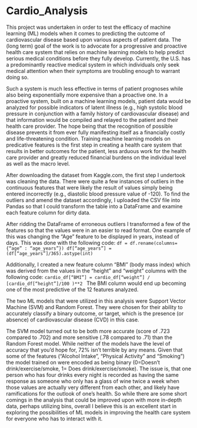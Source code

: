 # Cardio_Analysis 

This project was undertaken in order to test the efficacy of machine learning (ML) models when it comes to predicting the outcome of cardiovascular disease based upon various aspects of patient data.  The (long term) goal of the work is to advocate for a progressive and proactive health care system that relies on machine learning models to help predict serious medical conditions before they fully develop.  Currently, the U.S. has a predominantly reactive medical system in which individuals only seek medical attention when their symptoms are troubling enough to warrant doing so.  

Such a system is much less effective in terms of patient prognoses while also being exponentially more expensive than a proactive one.  In a proactive system, built on a machine learning models, patient data would be analyzed for possible indicators of latent illness (e.g., high systolic blood pressure in conjunction with a family history of cardiovascular disease) and that information would be compiled and relayed to the patient and their health care provider.  The hope being that the recognition of possible disease prevents it from ever fully manifesting itself as a financially costly and life-threatening condition.  Training machine learning models on predicative features is the first step in creating a health care system that results in better outcomes for the patient, less arduous work for the health care provider and greatly reduced financial burdens on the individual level as well as the macro level. 

After downloading the dataset from Kaggle.com, the first step I undertook was cleaning the data.  There were quite a few instances of outliers in the continuous features that were likely the result of values simply being entered incorrectly (e.g., diastolic blood pressure value of -120).  To find the outliers and amend the dataset accordingly, I uploaded the CSV file into Pandas so that I could transform the table into a DataFrame and examine each feature column for dirty data.

After ridding the DataFrame of erroneous outliers I transformed a few of the features so that the values were in an easier to read format.  One example of this was changing the “Age” feature to be displayed in years, instead of days.  This was done with the following code: ``` df = df.rename(columns= {“age” : “age_years”}) df[“age_years”] = (df[“age_years”]/365).astype(int) ```

Additionally, I created a new feature column “BMI” (body mass index) which was derived from the values in the “height” and “weight” columns with the following code: ```cardio_df[“BMI”] = cardio_df[“weight”] / [cardio_df[“height”]/100 )**2 ```  The BMI column would end up becoming one of the most predictive of the 12 features analyzed.

The two ML models that were utilized in this analysis were Support Vector Machine (SVM) and Random Forest.  They were chosen for their ability to accurately classify a binary outcome, or target, which is the presence (or absence) of cardiovascular disease (CVD) in this case.  

The SVM model turned out to be both more accurate (score of .723 compared to .702) and more sensitive (.78 compared to .71) than the Random Forest model. While neither of the models have the level of accuracy that you’d hope for, 72% isn’t terrible by any means.  Given that some of the features (“Alcohol Intake”, “Physical Activity” and “Smoking”) the model trained on were encoded as being binary (0=Doesn’t drink/exercise/smoke, 1= Does drink/exercise/smoke).  The issue is, that one person who has four drinks every night is recorded as having the same response as someone who only has a glass of wine twice a week when those values are actually very different from each other, and likely have ramifications for the outlook of one’s health.  So while there are some short comings in the analysis that could be improved upon with more in-depth data, perhaps utilizing bins, overall I believe this is an excellent start in exploring the possibilities of ML models in improving the health care system for everyone who has to interact with it.


